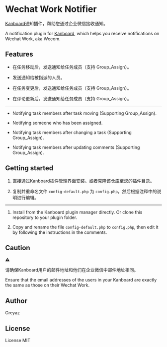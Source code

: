 # Wechat Work Notifier
[Kanboard](https://github.com/kanboard/kanboard)通知插件，帮助您通过企业微信接收通知。

A notification plugin for [Kanboard](https://github.com/kanboard/kanboard), which helps you receive notifications on Wechat Work, aka Wecom.

## Features
- 在任务移动后，发送通知给任务成员（支持 Group_Assign）。

- 发送通知给被指派的人员。

- 在任务变更后，发送通知给任务成员（支持 Group_Assign）。

- 在评论更新后，发送通知给任务成员（支持 Group_Assign）。

---
- Notifying task members after task moving (Supporting Group_Assign).

- Notifying someone who has been assigned.

- Notifying task members after changing a task (Supporting Group_Assign).

- Notifying task members after updating comments (Supporting Group_Assign).


## Getting started
1. 直接通过Kanboard插件管理界面安装。或者克隆该仓库至您的插件目录。

2. 复制并重命名文件 `config-default.php` 为 `config.php`，然后根据注释中的说明进行编辑。

---
1. Install from the Kanboard plugin manager directly. Or clone this repository to your plugin folder.

2. Copy and rename the file `config-default.php` to `config.php`, then edit it by following the instructions in the comments.

## Caution
⚠️

请确保Kanboard用户的邮件地址和他们在企业微信中邮件地址相同。

Ensure that the email addresses of the users in your Kanboard are exactly the same as those on their Wechat Work. 

## Author
Greyaz

## License
License MIT
